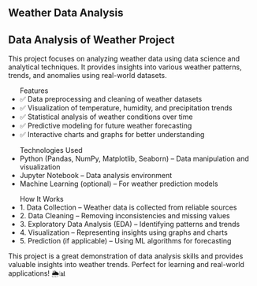 ## Weather Data Analysis 
<h2>Data Analysis of Weather Project</h2>

<p>This project focuses on analyzing weather data using data science and analytical techniques. It provides insights into various weather patterns, trends, and anomalies using real-world datasets.</p>

<ul>Features
<li>✅ Data preprocessing and cleaning of weather datasets</li>
<li>✅ Visualization of temperature, humidity, and precipitation trends</li>
<li>✅ Statistical analysis of weather conditions over time</li>
<li>✅ Predictive modeling for future weather forecasting</li>
<li>✅ Interactive charts and graphs for better understanding</li>
</ul>

<ul>Technologies Used
<li>Python (Pandas, NumPy, Matplotlib, Seaborn) – Data manipulation and visualization</li>
<li>Jupyter Notebook – Data analysis environment</li>
<li>Machine Learning (optional) – For weather prediction models</li>
</ul>

<ul>How It Works
<li>1. Data Collection – Weather data is collected from reliable sources</li>
<li>2. Data Cleaning – Removing inconsistencies and missing values</li>
<li>3. Exploratory Data Analysis (EDA) – Identifying patterns and trends</li>
<li>4. Visualization – Representing insights using graphs and charts</li>
<li>5. Prediction (if applicable) – Using ML algorithms for forecasting</li>
</ul>


<p>This project is a great demonstration of data analysis skills and provides valuable insights into weather trends. Perfect for learning and real-world applications! 🌦📊</p>
